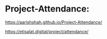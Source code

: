 # Project-Attendance:
https://aarishshah.github.io/Project-Attendance/

https://etisalat.digital/project/attendance/
